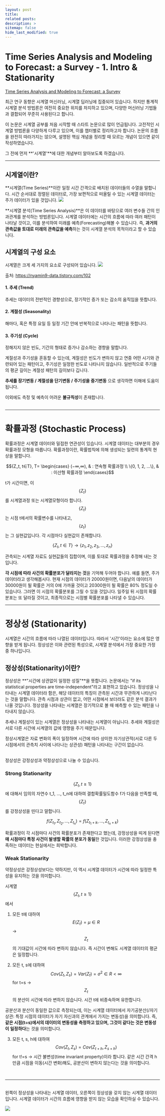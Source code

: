 ```yaml
---
layout: post
title: 
related posts:
description: >
sitemap: false
hide_last_modified: true
---
```


# Time Series Analysis and Modeling to Forecast: a Survey - 1. Intro & Stationarity

[Time Series Analysis and Modeling to Forecast: a Survey](https://arxiv.org/abs/2104.00164)

최근 연구 동향은 시계열 머신러닝, 시계열 딥러닝에 집중되어 있습니다. 하지만 통계적 시계열 분석 방법론은 여전히 중요한 위치를 차지하고 있으며, 다양한 머신러닝 기법들과 결합되어 꾸준히 사용된다고 합니다.

이 논문은 시계열 공부를 처음 시작할 때 스타트 논문으로 많이 언급됩니다. 고전적인 시계열 방법론을 다양하게 다루고 있으며, 이를 챕터별로 정리하고자 합니다. 논문의 흐름을 완전히 따라가지는 않으며, 설명된 핵심 개념을 정리할 때 모르는 개념이 있으면 같이 작성하였습니다.

그 전에 먼저 **'시계열'**에 대한 개념부터 알아보도록 하겠습니다.

---

## 시계열이란?
**시계열(Time Series)**이란 일정 시간 간격으로 배치된 데이터들의 수열을 말합니다.
시간 순서대로 정렬된 데이터로, 가장 보편적으로 떠올릴 수 있는 시계열 데이터는 주가 데이터가 있을 것입니다.
![](/assets/img/TS/TS1/1.png)

**시계열 분석(Time Series Analysis)**은 이 데이터를 바탕으로 여러 변수들 간의 인과관계를 분석하는 방법론입니다. 시계열 데이터에는 시간의 흐름에 따라 여러 패턴이 나타날 것이고, 이를 분석하여 미래를 예측(Forecasting)해볼 수 있습니다.
즉, **과거의 관측값을 토대로 미래의 관측값을 예측**하는 것이 시계열 분석의 목적이라고 할 수 있습니다.

## 시계열의 구성 요소
시계열은 크게 세 가지의 요소로 구성되어 있습니다.
![](/assets/img/TS/TS1/2.png)

출처: https://nyamin9-data.tistory.com/102

#### 1. 추세 (Trend)
추세는 데이터의 전반적인 경향성으로, 장기적인 증가 또는 감소의 움직임을 뜻합니다.

#### 2. 계절성 (Seasonality)
해마다, 혹은 특정 요일 등 일정 기간 안에 반복적으로 나타나는 패턴을 뜻합니다.

#### 3. 주기성 (Cycle)
정해지지 않은 빈도, 기간의 형태로 증가나 감소하는 경향을 말합니다.

계절성과 주기성을 혼동할 수 있는데, 계절성은 빈도가 변하지 않고 연중 어떤 시기와 관련되어 있는 패턴이고, 주기성은 일정한 빈도로 나타나지 않습니다. 일반적으로 주기들의 평균 길이는 계절성 패턴의 길이보다 깁니다.

**추세를 장기변동 / 계절성을 단기변동 / 주기성을 중기변동** 으로 생각하면 이해에 도움이 됩니다.

이외에도 측정 및 예측이 어려운 **불규칙성**이 존재합니다.
<br>
<br>


---
# 확률과정 (Stochastic Process)
확률과정은 시계열 데이터와 밀접한 연관성이 있습니다.
시계열 데이터는 대부분의 경우 확률과정 모형을 따릅니다.
확률과정이란, 확률법칙에 의해 생성되는 일련의 통계적 현상을 말합니다.

$${Z_t, t∈T}, T=
\begin{cases}
(−∞,∞), & : 연속형 확률과정 \\
\{0, 1, 2, ...\}, & : 이산형 확률과정
\end{cases}$$

t가 시간이면, 이 $$\{Z_t\}$$를 시계열과정 또는 시계열모형이라 합니다.
$$\{Z_t\}$$는 시점 t에서의 확률변수를 나타내고, $$\{z_t\}$$는 그 실현값입니다. 각 시점마다 실현값이 존재합니다.

$$\{Z_t, t∈T\} \to \{z_1, z_2, z_3, ..., z_n\}$$

관측되는 시계열 자료도 실현값들의 집합이며, 이를 토대로 확률과정을 추정해 내는 것입니다.

**각 시점에 따라 사건의 확률분포가 달라지는 것**을 기억해 두어야 합니다. 예를 들면, 주가 데이터라고 생각해봅시다. 현재 시점의 데이터가 20000원이면, 다음날의 데이터가 30000원이 될 확률은 거의 0에 가까울 것이고 20300원이 될 확률은 80% 정도일 수 있습니다. 그러면 이 시점의 확률분포를 그릴 수 있을 것입니다. 일주일 뒤 시점의 확률분포는 또 달라질 것이고, 최종적으로는 시점별 확률분포를 나타낼 수 있습니다.

---
# 정상성 (Stationarity)
시계열은 시간의 흐름에 따라 나열된 데이터입니다. 따라서 '시간'이라는 요소에 많은 영향을 받게 됩니다. 정상성은 이와 관련된 특성으로, 시계열 분석에서 가장 중요한 가정 중 하나입니다.
## 정상성(Stationarity)이란?
정상성은 **"시간에 상관없이 일정한 성질"**을 뜻합니다.
논문에서는 "if its statistical properties are time-independent"라고 표현하고 있습니다.
정상성을 나타내는 시계열 데이터라 함은, 해당 데이터의 특징이 관측된 시간과 무관하게 나타난다는 것을 말합니다. 관측 시점과 상관이 없고, 어떤 시점에서 보더라도 같은 분석 결과가 나올 것입니다.
정상성을 나타내는 시계열은 장기적으로 볼 때 예측할 수 있는 패턴을 나타내지 않습니다.

추세나 계절성이 있는 시계열은 정상성을 나타내는 시계열이 아닙니다. 추세와 계절성은 서로 다른 시간에 시계열의 값에 영향을 주기 때문입니다.

정상시계열은 자료 변화의 폭이 일정하며 시간에 따라 상이한 자기상관적(서로 다른 두 시점에서의 관측치 사이에 나타나는 상관성) 패턴을 나타내는 구간이 없습니다.

<br>
정상성은 강정상성과 약정상성으로 나눌 수 있습니다.

### Strong Stationarity
$$\{Z_t, t\geq1\}$$ 에 대해서 임의의 자연수 t_1, ..., t_n에 대하여 결합확률밀도함수 f가 다음을 만족할 때, $$\{Z_t\}$$를 강정상성을 띤다고 말합니다.

$$f(Z_{t_1},Z_{t_2},...,Z_{t_n})=f(Z_{t_1+k},...,Z_{t_n+k})$$

확률과정이 각 시점마다 사건의 확률분포가 존재한다고 했는데, 강정상성을 띠게 된다면 **매 시점마다 특정 사건이 발생할 확률의 분포가 동일**한 것입니다.
이러한 강정상성을 충족하는 데이터는 현실에서는 희박합니다.


### Weak Stationarity
약정상성은 강정상성보다는 약하지만, 이 역시 시계열 데이터가 시간에 따라 일정한 특성을 유지하는 것을 의미합니다.

시계열 $$\{Z_t, t\geq1\}$$에서

1. 모든 t에 대하여 $$E(Z_t) = \mu ∈R$$
-> $$Z_t$$의 기대값이 시간에 따라 변하지 않습니다. 즉 시간이 변해도 시계열 데이터의 평균은 일정합니다.

2. 모든 t, s에 대하여 $$Cov(Z_t, Z_s)=Var(Z_t)=\sigma ^2 ∈ R< ∞$$ for t=s
-> $$Z_t$$의 분산이 시간에 따라 변하지 않습니다. 시간 t에 비종속하며 유한합니다.

공분산과 분산이 동일한 값으로 측정되는데, 이는 시계열 데이터에서 자기공분산(/자기상관: 특정 시점의 데이터가 자기 자신과의 관계에서 가지는 변동성)을 의미합니다. 즉, **같은 시점(t=s)에서의 데이터의 변동성을 측정하고 있으며, 그것이 같다는 것은 변동성이 일정하다**는 것을 의미합니다.

3. 모든 t, s, h에 대하여 $$Cov(Z_t, Z_s) = Cov(Z_{t+h}, Z_{s+h})$$ for t!=s
-> 시간 불변성(time invariant property)이라 합니다. 같은 시간 간격 h만큼 시점을 이동(시간 변화)해도, 공분산이 변하지 않는다는 것을 의미합니다.
<br>

---

<br>
왼쪽이 정상성을 나타내는 시계열 데이터, 오른쪽이 정상성을 갖지 않는 시계열 데이터입니다.
시계열 데이터가 시간의 흐름에 영향을 받지 않는 모습을 확인하실 수 있습니다.

![](/assets/img/TS/TS1/3.png)


